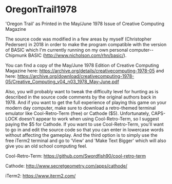 # OregonTrail1978
'Oregon Trail' as Printed in the May/June 1978 Issue of Creative Computing Magazine

The source code was modified in a few areas by myself (Christopher Pedersen) in 2018
in order to make the program compatible with the version of BASIC which I'm currently
running on my own personal computer-- Chipmunk BASIC (http://www.nicholson.com/rhn/basic/).

You can find a copy of the May/June 1978 Edition of Creative Computing Magazine
here: https://archive.org/details/creativecomputing-1978-05
and here: https://archive.org/download/creativecomputing-1978-05/Creative_Computing_v04_n03_1978_May-June.pdf

Also, you will probably want to tweak the difficulty level for hunting as is described
in the source code comments by the original authors back in 1978. And if you want to 
get the full experience of playing this game on your modern day computer, make sure
to download a retro-themed terminal emulator like Cool-Retro-Term (free) or Cathode ($5).
Unfortunately, CAPS-LOCK doesn't appear to work when using Cool-Retro-Term, so I suggest
paying the $5 for Cathode. If you want to use Cool-Retro-Term, you'll want to go in
and edit the source code so that you can enter in lowercase words without affecting
the gameplay. And the third option is to simply use the free iTerm2 terminal and
go to 'View' and 'Make Text Bigger' which will also give you an old school computing feel.

Cool-Retro-Term: https://github.com/Swordfish90/cool-retro-term

Cathode: http://www.secretgeometry.com/apps/cathode/

iTerm2: https://www.iterm2.com/
  

